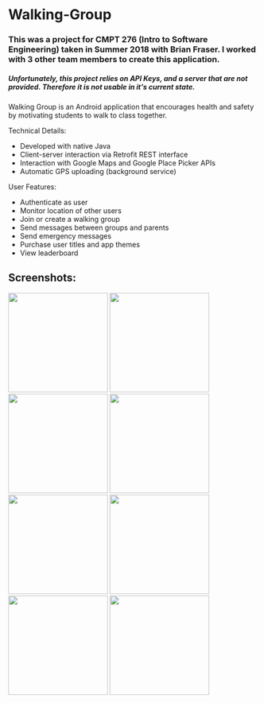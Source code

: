 # Walking-Group

### This was a project for CMPT 276 (Intro to Software Engineering) taken in Summer 2018 with Brian Fraser. I worked with 3 other team members to create this application.

##### Unfortunately, this project relies on API Keys, and a server that are not provided. Therefore it is not usable in it's current state.

Walking Group is an Android application that encourages health and safety by motivating students to walk to class together.

Technical Details:
* Developed with native Java
* Client-server interaction via Retrofit REST interface
* Interaction with Google Maps and Google Place Picker APIs
* Automatic GPS uploading (background service)

User Features:
* Authenticate as user
* Monitor location of other users
* Join or create a walking group
* Send messages between groups and parents
* Send emergency messages
* Purchase user titles and app themes
* View leaderboard

Screenshots:
---
<img src="https://github.com/joshua-deans/Walking-Group/blob/master/pictures/Screenshot_20180813-160021_WalkingGroup.jpg" width=200px style="display:inline"> <img src="https://github.com/joshua-deans/Walking-Group/blob/master/pictures/Screenshot_20180813-160110_WalkingGroup.jpg" width=200px> <img src="https://github.com/joshua-deans/Walking-Group/blob/master/pictures/Screenshot_20180813-160127_WalkingGroup.jpg" width=200px> <img src="https://github.com/joshua-deans/Walking-Group/blob/master/pictures/Screenshot_20180813-160139_WalkingGroup.jpg" width=200px> <img src="https://github.com/joshua-deans/Walking-Group/blob/master/pictures/Screenshot_20180813-160336_WalkingGroup.jpg" width=200px> <img src="https://github.com/joshua-deans/Walking-Group/blob/master/pictures/Screenshot_20180813-160413_WalkingGroup.jpg" width=200px> <img src="https://github.com/joshua-deans/Walking-Group/blob/master/pictures/Screenshot_20180813-160501_WalkingGroup.jpg" width=200px> <img src="https://github.com/joshua-deans/Walking-Group/blob/master/pictures/Screenshot_20180813-160227_WalkingGroup.jpg" width=200px>

